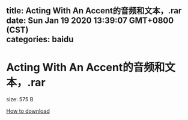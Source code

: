 
title: Acting With An Accent的音频和文本，.rar
date: Sun Jan 19 2020 13:39:07 GMT+0800 (CST)    
categories: baidu
---

# Acting With An Accent的音频和文本，.rar
size: 575 B
 
 

[How to download](https://bpcam.bemobtrk.com/go/2ceec3aa-1ca2-46d6-b9ff-aaa5c184517c?jno=2254)